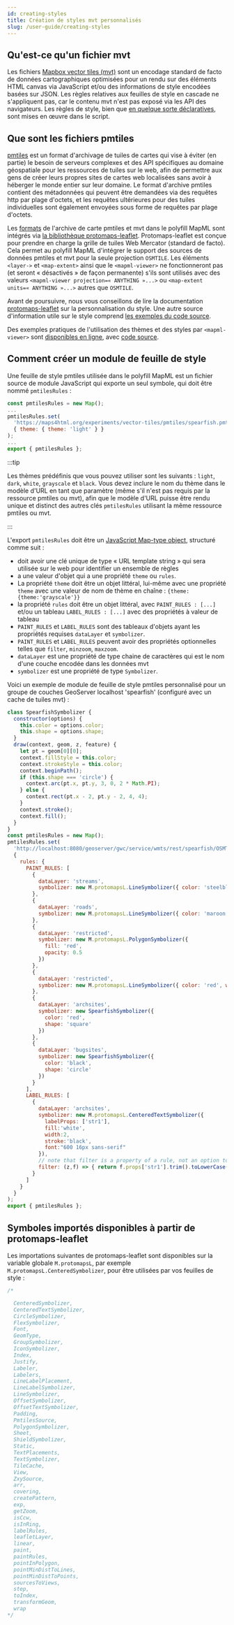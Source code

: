 ```yaml
---
id: creating-styles
title: Création de styles mvt personnalisés
slug: /user-guide/creating-styles
---
```


## Qu'est-ce qu'un fichier mvt

Les fichiers [Mapbox vector tiles (mvt)](https://github.com/mapbox/vector-tile-spec) sont un encodage standard de facto de données cartographiques 
optimisées pour un rendu sur des éléments HTML canvas via JavaScript et/ou des informations de style encodées basées sur JSON.  Les règles relatives 
aux feuilles de style en cascade ne s'appliquent pas, car le contenu mvt n'est pas exposé via les API des navigateurs.  Les règles de style, bien 
que [en quelque sorte déclaratives](https://glazkov.com/2024/01/16/declarative-vs-imperative/), sont mises en œuvre dans le script.

## Que sont les fichiers pmtiles

[pmtiles](https://docs.protomaps.com/pmtiles/) est un format d'archivage de tuiles de cartes qui vise à éviter (en partie) le besoin de serveurs 
complexes et des API spécifiques au domaine géospatiale pour les ressources de tuiles sur le web, afin de permettre aux gens de créer leurs 
propres sites de cartes web localisées sans avoir à héberger le monde entier sur leur domaine.  Le format d'archive pmtiles contient des métadonnées 
qui peuvent être demandées via des requêtes http par plage d'octets, et les requêtes ultérieures pour des tuiles individuelles sont également envoyées 
sous forme de requêtes par plage d'octets.

Les [formats](../elements/link#type) de l'archive de carte pmtiles et mvt  dans le polyfill MapML sont intégrés via 
[la bibliothèque protomaps-leaflet](https://docs.protomaps.com/pmtiles/leaflet).  Protomaps-leaflet est conçue pour prendre en charge 
la grille de tuiles Web Mercator (standard de facto). Cela permet au polyfill MapML d'intégrer le support des sources de données pmtiles 
et mvt pour la seule projection `OSMTILE`.  Les éléments `<layer->` et `<map-extent>` ainsi que le `<mapml-viewer>` 
ne fonctionneront pas (et seront « désactivés » de façon permanente) s'ils sont utilisés avec des valeurs `<mapml-viewer projection=« ANYTHING »...>` 
ou `<map-extent units=« ANYTHING »...>` autres que `OSMTILE`.

Avant de poursuivre, nous vous conseillons de lire la documentation [protomaps-leaflet](https://docs.protomaps.com/pmtiles/leaflet#custom-vector-data) 
sur la personnalisation du style. Une autre source d'information utile sur le style comprend 
[les exemples du code source](https://github.com/protomaps/protomaps-leaflet/tree/main/examples).

Des exemples pratiques de l'utilisation des thèmes et des styles par `<mapml-viewer>` sont [disponibles en ligne](https://maps4html.org/experiments/vector-tiles/pmtiles/), avec [code source](https://github.com/Maps4HTML/experiments/tree/main/vector-tiles/pmtiles).

## Comment créer un module de feuille de style

Une feuille de style pmtiles utilisée dans le polyfill MapML est un fichier source de module JavaScript qui exporte un seul symbole, qui doit être nommé `pmtilesRules` :

```javascript
const pmtilesRules = new Map();
...
pmtilesRules.set(
  'https://maps4html.org/experiments/vector-tiles/pmtiles/spearfish.pmtiles?theme=light',
  { theme: { theme: 'light' } }
);
...
export { pmtilesRules };
```
:::tip

Les thèmes prédéfinis que vous pouvez utiliser sont les suivants : `light`, `dark`, `white`, `grayscale` et `black`. Vous devez inclure le nom du 
thème dans le modèle d'URL en tant que paramètre (même s'il n'est pas requis par la ressource pmtiles ou mvt), afin que le modèle d'URL puisse être 
rendu unique et distinct des autres clés `pmtilesRules` utilisant la même ressource pmtiles ou mvt.

:::

L'export `pmtilesRules` doit être un [JavaScript Map-type object](https://developer.mozilla.org/fr/docs/Web/JavaScript/Reference/Global_Objects/Map), structuré comme suit :

- doit avoir une clé unique de type « URL template string » qui sera utilisée sur le web pour identifier un ensemble de règles
- a une valeur d'objet qui a une propriété `theme` ou `rules`.
- La propriété `theme` doit être un objet littéral, lui-même avec une propriété `theme` avec une valeur de nom de thème en chaîne : `{theme:{theme:'grayscale'}}`
- la propriété `rules` doit être un objet littéral, avec `PAINT_RULES : [...]` et/ou un tableau `LABEL_RULES : [...]` avec des propriétés à valeur de tableau
- `PAINT_RULES` et `LABEL_RULES` sont des tableaux d'objets ayant les propriétés requises `dataLayer` et `symbolizer`.
- `PAINT_RULES` et `LABEL_RULES` peuvent avoir des propriétés optionnelles telles que `filter`, `minzoom`, `maxzoom`. 
- `dataLayer` est une propriété de type chaine de caractères qui est le nom d'une couche encodée dans les données mvt
- `symbolizer` est une propriété de type `Symbolizer`.

Voici un exemple de module de feuille de style pmtiles personnalisé pour un groupe de couches GeoServer localhost 'spearfish' (configuré avec un cache de tuiles mvt) :

```javascript
class SpearfishSymbolizer {
  constructor(options) {
    this.color = options.color;
    this.shape = options.shape;
  }
  draw(context, geom, z, feature) {
    let pt = geom[0][0];
    context.fillStyle = this.color;
    context.strokeStyle = this.color;
    context.beginPath();
    if (this.shape === 'circle') {
      context.arc(pt.x, pt.y, 3, 0, 2 * Math.PI);
    } else {
      context.rect(pt.x - 2, pt.y - 2, 4, 4);
    }
    context.stroke();
    context.fill();
  }
}
const pmtilesRules = new Map();
pmtilesRules.set(
  'http://localhost:8080/geoserver/gwc/service/wmts/rest/spearfish/OSMTILE/{z}/{y}/{x}?format=application/vnd.mapbox-vector-tile',
  {
    rules: {
      PAINT_RULES: [
        {
          dataLayer: 'streams',
          symbolizer: new M.protomapsL.LineSymbolizer({ color: 'steelblue', width: 2 })
        },
        {
          dataLayer: 'roads',
          symbolizer: new M.protomapsL.LineSymbolizer({ color: 'maroon', width: 2 })
        },
        {
          dataLayer: 'restricted',
          symbolizer: new M.protomapsL.PolygonSymbolizer({
            fill: 'red',
            opacity: 0.5
          })
        },
        {
          dataLayer: 'restricted',
          symbolizer: new M.protomapsL.LineSymbolizer({ color: 'red', width: 2 })
        },
        {
          dataLayer: 'archsites',
          symbolizer: new SpearfishSymbolizer({
            color: 'red',
            shape: 'square'
          })
        },
        {
          dataLayer: 'bugsites',
          symbolizer: new SpearfishSymbolizer({
            color: 'black',
            shape: 'circle'
          })
        }
      ],
      LABEL_RULES: [
        {
          dataLayer: 'archsites',
          symbolizer: new M.protomapsL.CenteredTextSymbolizer({
            labelProps: ['str1'],
            fill:'white',
            width:2,
            stroke:'black',
            font:"600 16px sans-serif"
          }),
          // note that filter is a property of a rule, not an option to a symbolizer
          filter: (z,f) => { return f.props['str1'].trim().toLowerCase() !== 'no name'; }
        }
      ]
    }
  }
);
export { pmtilesRules };
```

## Symboles importés disponibles à partir de protomaps-leaflet

Les importations suivantes de protomaps-leaflet sont disponibles sur la variable globale `M.protomapsL`, par exemple `M.protomapsL.CenteredSymbolizer`, pour être utilisées par vos feuilles de style :

```javascript
/* 

  CenteredSymbolizer,
  CenteredTextSymbolizer,
  CircleSymbolizer,
  FlexSymbolizer,
  Font,
  GeomType,
  GroupSymbolizer,
  IconSymbolizer,
  Index,
  Justify,
  Labeler,
  Labelers,
  LineLabelPlacement,
  LineLabelSymbolizer,
  LineSymbolizer,
  OffsetSymbolizer,
  OffsetTextSymbolizer,
  Padding,
  PmtilesSource,
  PolygonSymbolizer,
  Sheet,
  ShieldSymbolizer,
  Static,
  TextPlacements,
  TextSymbolizer,
  TileCache,
  View,
  ZxySource,
  arr,
  covering,
  createPattern,
  exp,
  getZoom,
  isCcw,
  isInRing,
  labelRules,
  leafletLayer,
  linear,
  paint,
  paintRules,
  pointInPolygon,
  pointMinDistToLines,
  pointMinDistToPoints,
  sourcesToViews,
  step,
  toIndex,
  transformGeom,
  wrap
*/
```